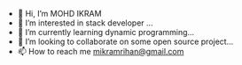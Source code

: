 - 👋 Hi, I’m MOHD IKRAM
- 👀 I’m interested in stack developer ...
- 🌱 I’m currently learning dynamic programming...
- 💞️ I’m looking to collaborate on some open source project...
- 📫 How to reach me mikramrihan@gmail.com

<!---
mikramrihan/mikramrihan is a ✨ special ✨ repository because its `README.md` (this file) appears on your GitHub profile.
You can click the Preview link to take a look at your changes.
--->
